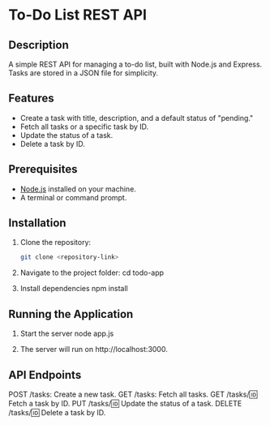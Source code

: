 # To-Do List REST API

## Description
A simple REST API for managing a to-do list, built with Node.js and Express. Tasks are stored in a JSON file for simplicity.

## Features
- Create a task with title, description, and a default status of "pending."
- Fetch all tasks or a specific task by ID.
- Update the status of a task.
- Delete a task by ID.

## Prerequisites
- [Node.js](https://nodejs.org/) installed on your machine.
- A terminal or command prompt.

## Installation
1. Clone the repository:
   ```bash
   git clone <repository-link>


2. Navigate to the project folder:
    cd todo-app

3. Install dependencies
    npm install

## Running the Application

1. Start the server
    node app.js

2. The server will run on http://localhost:3000.


## API Endpoints

POST /tasks: Create a new task.
GET /tasks: Fetch all tasks.
GET /tasks/:id: Fetch a task by ID.
PUT /tasks/:id: Update the status of a task.
DELETE /tasks/:id: Delete a task by ID.


